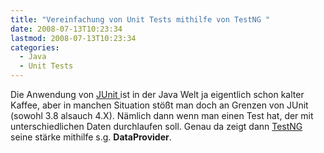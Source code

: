 ```yaml
---
title: "Vereinfachung von Unit Tests mithilfe von TestNG "
date: 2008-07-13T10:23:34
lastmod: 2008-07-13T10:23:34
categories:
  - Java
  - Unit Tests
---
```

Die Anwendung von <a href="http://www.junit.org"  title="JUnit">JUnit </a>ist in der Java Welt ja eigentlich schon kalter Kaffee, aber in manchen Situation stößt man doch an Grenzen von JUnit (sowohl 3.8 alsauch 4.X). Nämlich dann wenn man einen Test hat, der mit unterschiedlichen Daten durchlaufen soll. Genau da zeigt dann <a href="http://www.testng.org"  title="TestNG">TestNG</a> seine stärke mithilfe s.g. <b>DataProvider</b>. 
